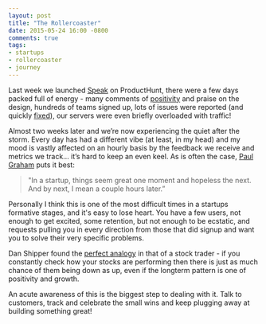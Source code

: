 ```yaml
---
layout: post
title: "The Rollercoaster"
date: 2015-05-24 16:00 -0800
comments: true
tags:
- startups
- rollercoaster
- journey
---
```


Last week we launched [Speak](http://speak.io) on ProductHunt, there were a few days packed full of energy - many comments of [positivity](https://www.producthunt.com/posts/speak) and praise on the design, hundreds of teams signed up, lots of issues were reported (and quickly [fixed](https://github.com/speak/issues/issues?q=is%3Aissue+is%3Aclosed)), our servers were even briefly overloaded with traffic!

Almost two weeks later and we’re now experiencing the quiet after the storm. Every day has had a different vibe (at least, in my head) and my mood is vastly affected on an hourly basis by the feedback we receive and metrics we track… it’s hard to keep an even keel. As is often the case, [Paul Graham](http://www.paulgraham.com/really.html) puts it best:

> "In a startup, things seem great one moment and hopeless the next. And by next, I mean a couple hours later.”


Personally I think this is one of the most difficult times in a startups formative stages, and it's easy to lose heart. You have a few users, not enough to get excited, some retention, but not enough to be ecstatic, and requests pulling you in every direction from those that did signup and want you to solve their very specific problems.

Dan Shipper found the [perfect analogy](http://pando.com/2013/06/19/why-youre-on-a-startup-roller-coaster/) in that of a stock trader - if you constantly check how your stocks are performing then there is just as much chance of them being down as up, even if the longterm pattern is one of positivity and growth.

An acute awareness of this is the biggest step to dealing with it. Talk to customers, track and celebrate the small wins and keep plugging away at building something great!
